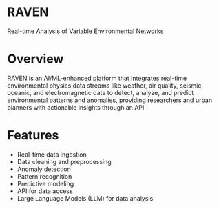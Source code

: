 # RAVEN
Real-time Analysis of Variable Environmental Networks

# Overview
RAVEN is an AI/ML-enhanced platform that integrates real-time environmental physics
data streams like weather, air quality, seismic, oceanic, and electromagnetic data
to detect, analyze, and predict environmental patterns and anomalies, providing
researchers and urban planners with actionable insights through an API.

# Features
- Real-time data ingestion
- Data cleaning and preprocessing
- Anomaly detection
- Pattern recognition
- Predictive modeling
- API for data access
- Large Language Models (LLM) for data analysis
